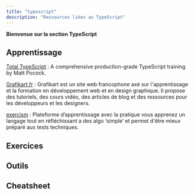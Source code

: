 ```yaml
---
title: "typescript"
description: "Ressources liées au TypeScript"
---
```


**Bienvenue sur la section TypeScript**


## Apprentissage

[Total TypeScript](https://www.totaltypescript.com/) : A comprehensive production-grade TypeScript training by Matt Pocock.

[Grafikart.fr](https://grafikart.fr/) : Grafikart est un site web francophone axé sur l'apprentissage et la formation en développement web et en design graphique. Il propose des tutoriels, des cours vidéo, des articles de blog et des ressources pour les développeurs et les designers.

[exercism](https://exercism.org/) : Plateforme d’apprentissage avec la pratique vous apprenez un langage tout en réfléchissant a des algo ‘simple’ et permet d'être mieux préparé aux tests techniques.

## Exercices

## Outils

## Cheatsheet

